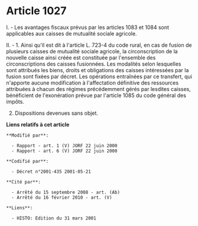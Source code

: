 # Article 1027

I. - Les avantages fiscaux prévus par les articles 1083 et 1084 sont applicables aux caisses de mutualité sociale agricole.

II. - 1. Ainsi qu'il est dit à l'article L. 723-4 du code rural, en cas de fusion de plusieurs caisses de mutualité sociale
agricole, la circonscription de la nouvelle caisse ainsi créée est constituée par l'ensemble des circonscriptions des caisses
fusionnées. Les modalités selon lesquelles sont attribués les biens, droits et obligations des caisses intéressées par la
fusion sont fixées par décret. Les opérations entraînées par ce transfert, qui n'apporte aucune modification à l'affectation
définitive des ressources attribuées à chacun des régimes précédemment gérés par lesdites caisses, bénéficient de
l'exonération prévue par l'article 1085 du code général des impôts.

2. Dispositions devenues sans objet.

**Liens relatifs à cet article**

	**Modifié par**:

	  - Rapport - art. 1 (V) JORF 22 juin 2000
	  - Rapport - art. 6 (V) JORF 22 juin 2000

	**Codifié par**:

	  - Décret n°2001-435 2001-05-21

	**Cité par**:

	  - Arrêté du 15 septembre 2008 - art. (Ab)
	  - Arrêté du 16 février 2010 - art. (V)

	**Liens**:

	  - HISTO: Edition du 31 mars 2001
